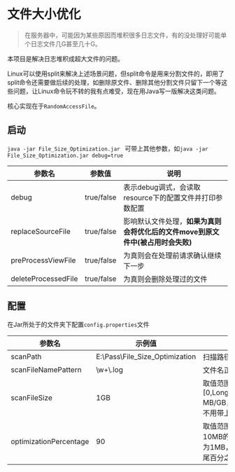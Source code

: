 # 文件大小优化

> 在服务器中，可能因为某些原因而堆积很多日志文件，有的没处理好可能单个日志文件几G甚至几十G。

本项目是解决日志堆积成超大文件的问题。

Linux可以使用split来解决上述场景问题，但split命令是用来分割文件的，即用了split命令还需要做后续的处理，如删除原文件、删除其他分割文件只留下一个等这些问题，让Linux命令玩不转的我有点难受，现在用Java写一版解决这类问题。

核心实现在于`RandomAccessFile`。

## 启动

`java -jar File_Size_Optimization.jar ` 可带上其他参数，如`java -jar File_Size_Optimization.jar debug=true`

| 参数名              | 参数值     | 说明                                                         |
| ------------------- | ---------- | ------------------------------------------------------------ |
| debug               | true/false | 表示debug调式，会读取resource下的配置文件并打印参数配置      |
| replaceSourceFile   | true/false | 影响默认文件处理，**如果为真则会将优化后的文件move到原文件中(被占用时会失败)** |
| preProcessViewFile  | true/false | 为真则会在处理前请求确认继续下一步                           |
| deleteProcessedFile | true/false | 为真则会删除处理过的文件                                     |



## 配置

在Jar所处于的文件夹下配置`config.properties`文件

| 参数名                 | 示例值                           | 说明                                                         |
| ---------------------- | -------------------------------- | ------------------------------------------------------------ |
| scanPath               | E:\\Pass\\File_Size_Optimization | 扫描路径                                                     |
| scanFileNamePattern    | \\w+\\.log                       | 文件名正则                                                   |
| scanFileSize           | 1GB                              | 取值范围[0,Long.MAX_VALUE] MB/GB，在取0时可以不用带上MB/GB   |
| optimizationPercentage | 90                               | 取值范围[1,99]，例如10MB的文件，优化后为1MB，取的是文件末尾百分之10的内容 |



